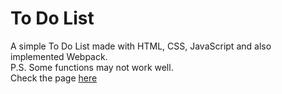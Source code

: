 # To Do List
A simple To Do List made with HTML, CSS, JavaScript and also implemented Webpack. <br>
P.S. Some functions may not work well. <br>
Check the page [here](https://violitaandriana.github.io/todolist-new/)
